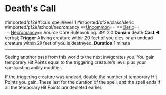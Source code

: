 # Death's Call
#imported/pf2e/focus_spell/level_1 #imported/pf2e/class/cleric #imported/pf2e/school/necromancy 
==[Uncommon](uncommon.md)== ==[Cleric](rules/traits/cleric.md)== ==[Necromancy](necromancy.md)==
*Source* Core Rulebook pg. 391 3.0
**Domain** death
**Cast** ◄ verbal; **Trigger** A living creature within 20 feet of you dies, or an undead creature within 20 feet of you is destroyed.
**Duration** 1 minute

---
Seeing another pass from this world to the next invigorates you. You gain temporary Hit Points equal to the triggering creature's level plus your spellcasting ability modifier.

If the triggering creature was undead, double the number of temporary Hit Points you gain. These last for the duration of the spell, and the spell ends if all the temporary Hit Points are depleted earlier.